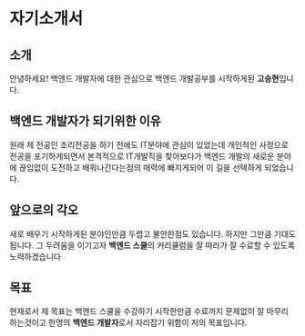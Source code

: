 # 자기소개서

## 소개

안녕하세요! 백엔드 개발자에 대한 관심으로 백엔드 개발공부를 시작하게된 **고승현**입니다.


## 백엔드 개발자가 되기위한 이유

원래 제 전공인 조리전공을 하기 전에도 IT분야에 관심이 있었는데 개인적인 사정으로 전공을 포기하게되면서 본격적으로 IT개발직을 찾아보다가 백엔드 개발의 새로운 분야에 끊임없이 도전하고 배워나간다는점의 매력에 빠지게되어 이 길을 선택하게 되었습니다.

## 앞으로의 각오

새로 배우기 시작하게된 분야인만큼 두렵고 불안한점도 있습니다. 하지만 그만큼 기대도 됩니다. 그 두려움을 이기고자 **백엔드 스쿨**의 커리큘럼을 잘 따라가 잘 수료할 수 있도록 노력하겠습니다

## 목표

현재로서 제 목표는 백엔드 스쿨을 수강하기 시작한만큼 수료까지 문제없이 잘 마무리 하는것이고 한명의 **백엔드 개발자**로서 자리잡기 위함이 저의 목표입니다.
